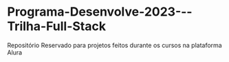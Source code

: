# Programa-Desenvolve-2023---Trilha-Full-Stack
Repositório Reservado para projetos feitos durante os cursos na plataforma Alura 
